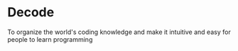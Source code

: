 # Decode
To organize the world's coding knowledge and make it intuitive and easy for people to learn programming
